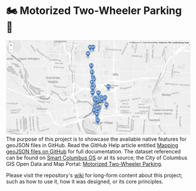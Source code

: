 # :motorcycle: Motorized Two-Wheeler Parking :motor_scooter:
![Image of Two Wheeler Parking map](/img/motorized-map-snip.PNG)
The purpose of this project is to showcase the available native features for geoJSON files in GitHub.
Read the GitHub Help article entitled [Mapping geoJSON files on GitHub](https://help.github.com/en/articles/mapping-geojson-files-on-github) for full documentation. The dataset referenced can be found on [Smart Columbus OS](https://www.smartcolumbusos.com/data) or at its source; the City of Columbus GIS Open Data and Map Portal: [Motorized Two-Wheeler Parking](http://opendata.columbus.gov/datasets/4ff15433ca874288942ebe5ec8658a97_3).

Please visit the repository's [wiki](https://github.com/SCODEMeetup/two-wheeler-parking/wiki) for long-form content about this project; such as how to use it, how it was designed, or its core principles.
